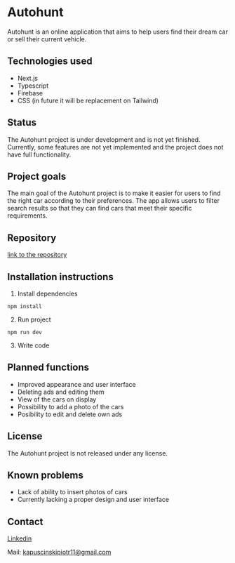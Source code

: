 # Autohunt

Autohunt is an online application that aims to help users find their dream car or sell their current vehicle.

## Technologies used

- Next.js
- Typescript
- Firebase
- CSS (in future it will be replacement on Tailwind)

## Status

The Autohunt project is under development and is not yet finished. Currently, some features are not yet implemented and the project does not have full functionality.

## Project goals

The main goal of the Autohunt project is to make it easier for users to find the right car according to their preferences. The app allows users to filter search results so that they can find cars that meet their specific requirements.

## Repository

[link to the repository](https://github.com/Pi0t3r/AutoHunt)

## Installation instructions

1. Install dependencies

```
npm install
```

2. Run project

```
npm run dev
```

3. Write code

## Planned functions

- Improved appearance and user interface
- Deleting ads and editing them
- View of the cars on display
- Possibility to add a photo of the cars
- Posibility to edit and delete own ads

## License

The Autohunt project is not released under any license.

## Known problems

- Lack of ability to insert photos of cars
- Currently lacking a proper design and user interface

## Contact

[Linkedin](https://www.linkedin.com/in/piotrkapuscinski/)

Mail: kapuscinskipiotr11@gmail.com
